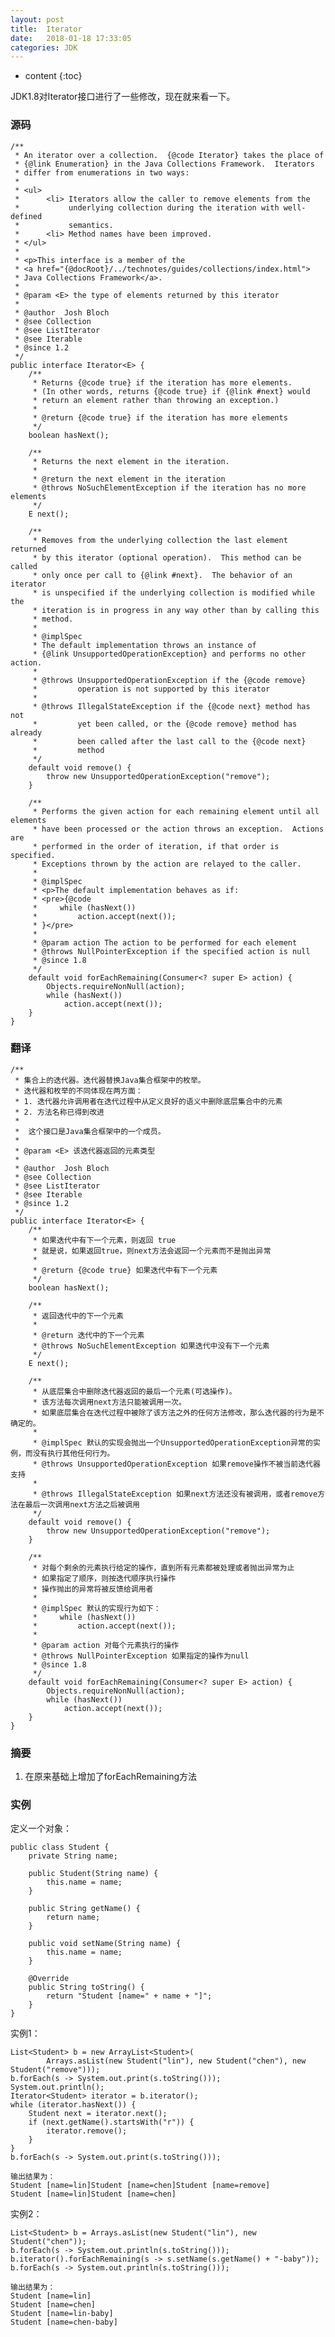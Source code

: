 ```yaml
---
layout: post
title:  Iterator
date:   2018-01-18 17:33:05
categories: JDK
---
```


* content
{:toc}

JDK1.8对Iterator接口进行了一些修改，现在就来看一下。
	
### 源码

	/**
	 * An iterator over a collection.  {@code Iterator} takes the place of
	 * {@link Enumeration} in the Java Collections Framework.  Iterators
	 * differ from enumerations in two ways:
	 *
	 * <ul>
	 *      <li> Iterators allow the caller to remove elements from the
	 *           underlying collection during the iteration with well-defined
	 *           semantics.
	 *      <li> Method names have been improved.
	 * </ul>
	 *
	 * <p>This interface is a member of the
	 * <a href="{@docRoot}/../technotes/guides/collections/index.html">
	 * Java Collections Framework</a>.
	 *
	 * @param <E> the type of elements returned by this iterator
	 *
	 * @author  Josh Bloch
	 * @see Collection
	 * @see ListIterator
	 * @see Iterable
	 * @since 1.2
	 */
	public interface Iterator<E> {
	    /**
	     * Returns {@code true} if the iteration has more elements.
	     * (In other words, returns {@code true} if {@link #next} would
	     * return an element rather than throwing an exception.)
	     *
	     * @return {@code true} if the iteration has more elements
	     */
	    boolean hasNext();
	
	    /**
	     * Returns the next element in the iteration.
	     *
	     * @return the next element in the iteration
	     * @throws NoSuchElementException if the iteration has no more elements
	     */
	    E next();
	
	    /**
	     * Removes from the underlying collection the last element returned
	     * by this iterator (optional operation).  This method can be called
	     * only once per call to {@link #next}.  The behavior of an iterator
	     * is unspecified if the underlying collection is modified while the
	     * iteration is in progress in any way other than by calling this
	     * method.
	     *
	     * @implSpec
	     * The default implementation throws an instance of
	     * {@link UnsupportedOperationException} and performs no other action.
	     *
	     * @throws UnsupportedOperationException if the {@code remove}
	     *         operation is not supported by this iterator
	     *
	     * @throws IllegalStateException if the {@code next} method has not
	     *         yet been called, or the {@code remove} method has already
	     *         been called after the last call to the {@code next}
	     *         method
	     */
	    default void remove() {
	        throw new UnsupportedOperationException("remove");
	    }
	
	    /**
	     * Performs the given action for each remaining element until all elements
	     * have been processed or the action throws an exception.  Actions are
	     * performed in the order of iteration, if that order is specified.
	     * Exceptions thrown by the action are relayed to the caller.
	     *
	     * @implSpec
	     * <p>The default implementation behaves as if:
	     * <pre>{@code
	     *     while (hasNext())
	     *         action.accept(next());
	     * }</pre>
	     *
	     * @param action The action to be performed for each element
	     * @throws NullPointerException if the specified action is null
	     * @since 1.8
	     */
	    default void forEachRemaining(Consumer<? super E> action) {
	        Objects.requireNonNull(action);
	        while (hasNext())
	            action.accept(next());
	    }
	}

	
### 翻译
	
	/**
	 * 集合上的迭代器。迭代器替换Java集合框架中的枚举。
	 * 迭代器和枚举的不同体现在两方面：
	 * 1. 迭代器允许调用者在迭代过程中从定义良好的语义中删除底层集合中的元素
	 * 2. 方法名称已得到改进
	 * 
	 *	这个接口是Java集合框架中的一个成员。
	 *
	 * @param <E> 该迭代器返回的元素类型
	 *
	 * @author  Josh Bloch
	 * @see Collection
	 * @see ListIterator
	 * @see Iterable
	 * @since 1.2
	 */
	public interface Iterator<E> {
	    /**
	     * 如果迭代中有下一个元素，则返回 true
	     * 就是说，如果返回true，则next方法会返回一个元素而不是抛出异常
	     *
	     * @return {@code true} 如果迭代中有下一个元素
	     */
	    boolean hasNext();
	
	    /**
	     * 返回迭代中的下一个元素
	     *
	     * @return 迭代中的下一个元素
	     * @throws NoSuchElementException 如果迭代中没有下一个元素
	     */
	    E next();
	
	    /**
	     * 从底层集合中删除迭代器返回的最后一个元素(可选操作)。
	     * 该方法每次调用next方法只能被调用一次。
	     * 如果底层集合在迭代过程中被除了该方法之外的任何方法修改，那么迭代器的行为是不确定的。
	     *
	     * @implSpec 默认的实现会抛出一个UnsupportedOperationException异常的实例，而没有执行其他任何行为。
	     * @throws UnsupportedOperationException 如果remove操作不被当前迭代器支持
	     *
	     * @throws IllegalStateException 如果next方法还没有被调用，或者remove方法在最后一次调用next方法之后被调用
	     */
	    default void remove() {
	        throw new UnsupportedOperationException("remove");
	    }
	
	    /**
	     * 对每个剩余的元素执行给定的操作，直到所有元素都被处理或者抛出异常为止
	     * 如果指定了顺序，则按迭代顺序执行操作
	     * 操作抛出的异常将被反馈给调用者
	     *
	     * @implSpec 默认的实现行为如下：
	     *     while (hasNext())
	     *         action.accept(next());
	     *
	     * @param action 对每个元素执行的操作
	     * @throws NullPointerException 如果指定的操作为null
	     * @since 1.8
	     */
	    default void forEachRemaining(Consumer<? super E> action) {
	        Objects.requireNonNull(action);
	        while (hasNext())
	            action.accept(next());
	    }
	}
	
### 摘要

1. 在原来基础上增加了forEachRemaining方法

### 实例

定义一个对象：

	public class Student {
		private String name;
	
		public Student(String name) {
			this.name = name;
		}
	
		public String getName() {
			return name;
		}
	
		public void setName(String name) {
			this.name = name;
		}
	
		@Override
		public String toString() {
			return "Student [name=" + name + "]";
		}
	}
	
实例1：

	List<Student> b = new ArrayList<Student>(
			Arrays.asList(new Student("lin"), new Student("chen"), new Student("remove")));
	b.forEach(s -> System.out.print(s.toString()));
	System.out.println();
	Iterator<Student> iterator = b.iterator();
	while (iterator.hasNext()) {
		Student next = iterator.next();
		if (next.getName().startsWith("r")) {
			iterator.remove();
		}
	}
	b.forEach(s -> System.out.print(s.toString()));
	
	输出结果为：
	Student [name=lin]Student [name=chen]Student [name=remove]
	Student [name=lin]Student [name=chen]
	
实例2：
	
	List<Student> b = Arrays.asList(new Student("lin"), new Student("chen"));
	b.forEach(s -> System.out.println(s.toString()));
	b.iterator().forEachRemaining(s -> s.setName(s.getName() + "-baby"));
	b.forEach(s -> System.out.println(s.toString()));
	
	输出结果为：
	Student [name=lin]
	Student [name=chen]
	Student [name=lin-baby]
	Student [name=chen-baby]
